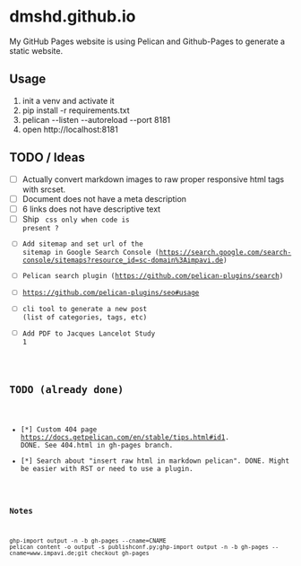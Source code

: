 # dmshd.github.io

My GitHub Pages website is using Pelican and Github-Pages to generate a static website.

## Usage

1. init a venv and activate it
2. pip install -r requirements.txt
3. pelican --listen --autoreload --port 8181
4. open http://localhost:8181


## TODO / Ideas

- [ ] Actually convert markdown images to raw proper responsive html tags with srcset.
- [ ] Document does not have a meta description
- [ ] 6 links does not have descriptive text
- [ ] Ship <code> css only when code is present ?
- [ ] Add sitemap and set url of the sitemap in Google Search Console (https://search.google.com/search-console/sitemaps?resource_id=sc-domain%3Aimpavi.de)
- [ ] Pelican search plugin (https://github.com/pelican-plugins/search)
- [ ] https://github.com/pelican-plugins/seo#usage
- [ ] cli tool to generate a new post (list of categories, tags, etc)
- [ ] Add PDF to Jacques Lancelot Study 1 
## TODO (already done)

- [*] Custom 404 page https://docs.getpelican.com/en/stable/tips.html#id1. DONE. See 404.html in gh-pages branch.
- [*] Search about "insert raw html in markdown pelican". DONE. Might be easier with RST or need to use a plugin.

### Notes

`ghp-import output -n -b gh-pages --cname=CNAME`
`pelican content -o output -s publishconf.py;ghp-import output -n -b gh-pages --cname=www.impavi.de;git checkout gh-pages`
